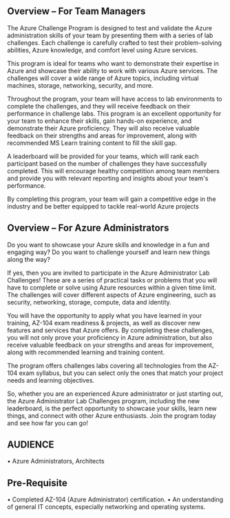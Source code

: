 ## Overview – For Team Managers

The Azure Challenge Program is designed to test and validate the Azure administration skills 
of your team by presenting them with a series of lab challenges. Each challenge is carefully 
crafted to test their problem-solving abilities, Azure knowledge, and comfort level using Azure 
services.

This program is ideal for teams who want to demonstrate their expertise in Azure and 
showcase their ability to work with various Azure services. The challenges will cover a wide 
range of Azure topics, including virtual machines, storage, networking, security, and more.

Throughout the program, your team will have access to lab environments to complete the 
challenges, and they will receive feedback on their performance in challenge labs. This 
program is an excellent opportunity for your team to enhance their skills, gain hands-on 
experience, and demonstrate their Azure proficiency. They will also receive valuable feedback 
on their strengths and areas for improvement, along with recommended MS Learn training 
content to fill the skill gap. 

A leaderboard will be provided for your teams, which will rank each participant based on the 
number of challenges they have successfully completed. This will encourage healthy 
competition among team members and provide you with relevant reporting and insights 
about your team's performance.

By completing this program, your team will gain a competitive edge in the industry and be 
better equipped to tackle real-world Azure projects

## Overview – For Azure Administrators 
Do you want to showcase your Azure skills and knowledge in a fun and engaging way? 
Do you want to challenge yourself and learn new things along the way? 

If yes, then you are invited to participate in the Azure Administrator Lab Challenges! These 
are a series of practical tasks or problems that you will have to complete or solve using Azure 
resources within a given time limit. The challenges will cover different aspects of Azure 
engineering, such as security, networking, storage, compute, data and identity. 

You will have the opportunity to apply what you have learned in your training, AZ-104 exam 
readiness & projects, as well as discover new features and services that Azure offers. By 
completing these challenges, you will not only prove your proficiency in Azure administration, 
but also receive valuable feedback on your strengths and areas for improvement, along with 
recommended learning and training content. 

The program offers challenges labs covering all technologies from the AZ-104 exam syllabus, 
but you can select only the ones that match your project needs and learning objectives.

So, whether you are an experienced Azure administrator or just starting out, the Azure 
Administrator Lab Challenges program, including the new leaderboard, is the perfect 
opportunity to showcase your skills, learn new things, and connect with other Azure 
enthusiasts. Join the program today and see how far you can go!

## AUDIENCE
• Azure Administrators, Architects

## Pre-Requisite
• Completed AZ-104 (Azure Administrator) certification. 
• An understanding of general IT concepts, especially networking and operating 
systems.
